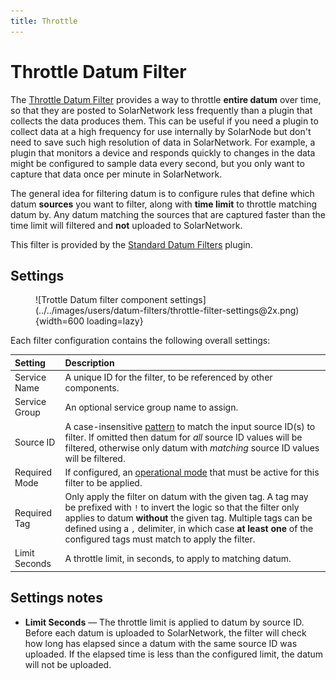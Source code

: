```yaml
---
title: Throttle
---
```

# Throttle Datum Filter

The [Throttle Datum Filter][src] provides a way to throttle **entire datum** over time, so that they
are posted to SolarNetwork less frequently than a plugin that collects the data produces them. This
can be useful if you need a plugin to collect data at a high frequency for use internally by
SolarNode but don't need to save such high resolution of data in SolarNetwork. For example, a plugin
that monitors a device and responds quickly to changes in the data might be configured to sample
data every second, but you only want to capture that data once per minute in SolarNetwork.

The general idea for filtering datum is to configure rules that define which datum **sources** you
want to filter, along with **time limit** to throttle matching datum by. Any datum matching the
sources that are captured faster than the time limit will filtered and **not** uploaded to
SolarNetwork.

This filter is provided by the [Standard Datum Filters][sdf] plugin.

## Settings

<figure markdown>
  ![Trottle Datum filter component settings](../../images/users/datum-filters/throttle-filter-settings@2x.png){width=600 loading=lazy}
</figure>

Each filter configuration contains the following overall settings:

| Setting            | Description |
|:-------------------|:------------|
| Service Name       | A unique ID for the filter, to be referenced by other components. |
| Service Group      | An optional service group name to assign. |
| Source ID          | A case-insensitive [pattern][regex] to match the input source ID(s) to filter. If omitted then datum for _all_ source ID values will be filtered, otherwise only datum with _matching_ source ID values will be filtered. |
| Required Mode      | If configured, an [operational mode](https://github.com/SolarNetwork/solarnetwork/wiki/SolarNode-Operational-Modes) that must be active for this filter to be applied. |
| Required Tag       | Only apply the filter on datum with the given tag. A tag may be prefixed with `!` to invert the logic so that the filter only applies to datum **without** the given tag. Multiple tags can be defined using a `,` delimiter, in which case **at least one** of the configured tags must match to apply the filter. |
| Limit Seconds      | A throttle limit, in seconds, to apply to matching datum. |

## Settings notes

 * **Limit Seconds** — The throttle limit is applied to datum by source ID. Before each datum is
	uploaded to SolarNetwork, the filter will check how long has elapsed since a datum with the same
	source ID was uploaded. If the elapsed time is less than the configured limit, the datum will
	not be uploaded.

[opmodes]: ../op-modes.md
[placeholders]: ../placeholders.md
[regex]: https://docs.oracle.com/en/java/javase/11/docs/api/java.base/java/util/regex/Pattern.html
[sdf]: https://github.com/SolarNetwork/solarnetwork-node/blob/develop/net.solarnetwork.node.datum.filter.standard/
[src]: https://github.com/SolarNetwork/solarnetwork-node/blob/develop/net.solarnetwork.node.datum.filter.standard/README-Throttle.md
